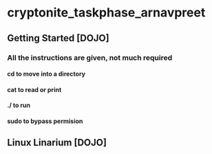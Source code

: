 # cryptonite_taskphase_arnavpreet
## Getting Started [DOJO]
### All the instructions are given, not much required
#### cd to move into a directory
#### cat to read or print
#### ./ to run
#### sudo to bypass permision 
## Linux Linarium [DOJO]
